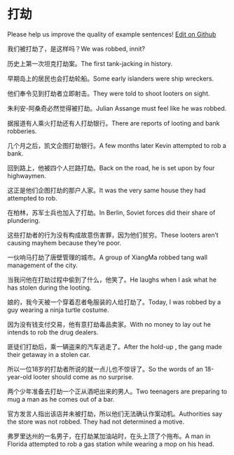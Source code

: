 # 打劫

Please help us improve the quality of example sentences! [Edit on Github](https://github.com/jiyushe/jiyu-example-sentence-source/blob/main/chinese/dajie.md)

<p><span class="chinese">我们被打劫了，是这样吗？</span><span class="english">We was robbed, innit?</span></p>

<p><span class="chinese">历史上第一次坦克打劫案。</span><span class="english">The first tank-jacking in history.</span></p>

<p><span class="chinese">早期岛上的居民也会打劫轮船。</span><span class="english">Some early islanders were ship wreckers.</span></p>

<p><span class="chinese">他们奉令见到打劫者立即射击。</span><span class="english">They were told to shoot looters on sight.</span></p>

<p><span class="chinese">朱利安-阿桑奇必然觉得被打劫。</span><span class="english">Julian Assange must feel like he was robbed.</span></p>

<p><span class="chinese">据报道有人乘火打劫还有人打劫银行。</span><span class="english">There are reports of looting and bank robberies.</span></p>

<p><span class="chinese">几个月之后，凯文企图打劫银行。</span><span class="english">A few months later Kevin attempted to rob a bank.</span></p>

<p><span class="chinese">回到路上，他被四个人拦路打劫。</span><span class="english">Back on the road, he is set upon by four highwaymen.</span></p>

<p><span class="chinese">这正是他们企图打劫的那户人家。</span><span class="english">It was the very same house they had attempted to rob.</span></p>

<p><span class="chinese">在柏林，苏军士兵也加入了打劫。</span><span class="english">In Berlin, Soviet forces did their share of plundering.</span></p>

<p><span class="chinese">这些打劫者的行为没有构成故意伤害罪，因为他们贫穷。</span><span class="english">These looters aren’t causing mayhem because they’re poor.</span></p>

<p><span class="chinese">一伙响马打劫了唐壁管理的城市。</span><span class="english">A group of XiangMa robbed tang wall management of the city.</span></p>

<p><span class="chinese">当我问他在打劫过程中偷到了什么，他笑了。</span><span class="english">He laughs when I ask what he has stolen during the looting.</span></p>

<p><span class="chinese">娘的，我今天被一个穿着忍者龟服装的人给打劫了。</span><span class="english">Today, I was robbed by a guy wearing a ninja turtle costume.</span></p>

<p><span class="chinese">因为没有钱支付交易，他有意打劫毒品卖家。</span><span class="english">With no money to lay out he intends to rob the drug dealers.</span></p>

<p><span class="chinese">匪徒们打劫后，乘一辆盗来的汽车逃走了。</span><span class="english">After the hold-up , the gang made their getaway in a stolen car.</span></p>

<p><span class="chinese">所以一位18岁的打劫者所说的就一点儿也不惊讶了。</span><span class="english">So the words of an 18-year-old looter should come as no surprise.</span></p>

<p><span class="chinese">两个少年准备去打劫一个正从酒吧出来的男人。</span><span class="english">Two teenagers are preparing to mug a man as he comes out of a bar.</span></p>

<p><span class="chinese">官方发言人指出该店并未被打劫，所以他们无法确认作案动机。</span><span class="english">Authorities say the store was not robbed. They had not determined a motive.</span></p>

<p><span class="chinese">弗罗里达州的一名男子，在打劫某加油站时，在头上顶了个拖布。</span><span class="english">A man in Florida attempted to rob a gas station while wearing a mop on his head.</span></p>

